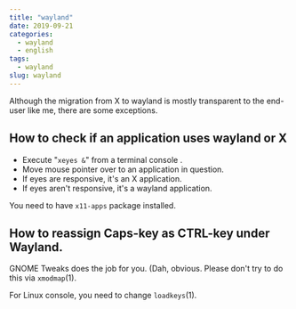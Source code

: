```yaml
---
title: "wayland"
date: 2019-09-21
categories:
  - wayland
  - english
tags:
  - wayland
slug: wayland
---
```


Although the migration from X to wayland is mostly transparent to the end-user
like me, there are some exceptions.

## How to check if an application uses wayland or X

* Execute "`xeyes &`" from a terminal console .
* Move mouse pointer over to an application in question.
* If eyes are responsive, it's an X application.
* If eyes aren't responsive, it's a wayland application.

You need to have `x11-apps` package installed.

## How to reassign Caps-key as CTRL-key under Wayland.

GNOME Tweaks does the job for you.  (Dah, obvious.  Please don't try to do this
via `xmodmap`(1).

For Linux console, you need to change `loadkeys`(1).


<!-- vim: set sw=2 sts=2 ai si et tw=79 ft=markdown: -->
